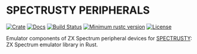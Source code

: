 SPECTRUSTY PERIPHERALS
======================

[![Crate][Crate img]][Crate Link]
[![Docs][Docs img]][Docs Link]
[![Build Status][Build img]][Build Link]
[![Minimum rustc version][rustc version img]][rustc version link]
[![License][License img]][License Link]

Emulator components of ZX Spectrum peripheral devices for [SPECTRUSTY]: ZX Spectrum emulator library in Rust.

[SPECTRUSTY]: https://royaltm.github.io/spectrusty/
[Crate Link]: https://crates.io/crates/spectrusty-peripherals
[Crate img]: https://img.shields.io/crates/v/spectrusty-peripherals.svg
[Docs Link]: https://docs.rs/spectrusty-peripherals
[Docs img]: https://docs.rs/spectrusty-peripherals/badge.svg
[Build Link]: https://travis-ci.org/royaltm/spectrusty
[Build img]: https://travis-ci.org/royaltm/spectrusty.svg?branch=master
[rustc version link]: https://github.com/royaltm/spectrusty#rust-version-requirements
[rustc version img]: https://img.shields.io/badge/rustc-1.41+-lightgray.svg
[License Link]: https://www.gnu.org/licenses/#LGPL
[License img]: https://img.shields.io/crates/l/spectrusty-peripherals